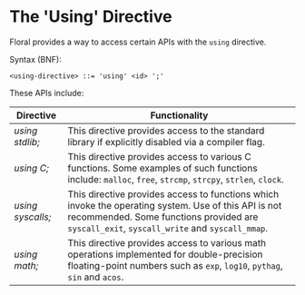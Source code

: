 # The 'Using' Directive

Floral provides a way to access certain APIs with the `using` directive.

Syntax (BNF):
```
<using-directive> ::= 'using' <id> ';'
```

These APIs include:

| Directive | Functionality |
| --------- | ------------- |
| _using stdlib;_ | This directive provides access to the standard library if explicitly disabled via a compiler flag. |
| _using C;_ | This directive provides access to various C functions. Some examples of such functions include: `malloc`, `free`, `strcmp`, `strcpy`, `strlen`, `clock`.
| _using syscalls;_ | This directive provides access to functions which invoke the operating system. Use of this API is not recommended. Some functions provided are `syscall_exit`, `syscall_write` and `syscall_mmap`. |
| _using math;_ | This directive provides access to various math operations implemented for double-precision floating-point numbers such as `exp`, `log10`, `pythag`, `sin` and `acos`. |
